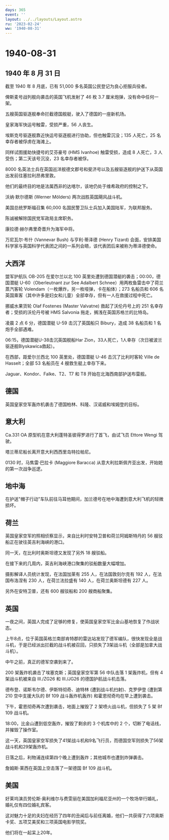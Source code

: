 ```yaml
---
days: 365
event: ''
layout: ../../layouts/Layout.astro
ru: '2023-02-24'
ww: '1940-08-31'
---
```


# 1940-08-31

## 1940 年 8 月 31 日

截至 1940 年 8 月底，已有 51,000 多名英国公民登记为良心拒服兵役者。

俾斯麦号战列舰向袭击的英国飞机发射了 46 枚 3.7
厘米炮弹，没有命中任何一架。

五艘英国驱逐舰奉命拦截德国舰艇，驶入了德国的一座新机场。

皇家海军快运号触雷，受损严重，56 人丧生。

埃斯克号驱逐舰靠近快运号驱逐舰进行协助，但也触雷沉没；135 人死亡，25
名幸存者被俘虏在海滩上。

同样试图援助快捷号的艾芬豪号 (HMS Ivanhoe) 触雷受损，造成 8 人死亡，3
人受伤；第二天该号沉没，23 名幸存者被俘。

8000
名英法士兵在英国巡洋舰德文郡号和斐济号以及五艘驱逐舰的护送下从英国出发前往塞拉利昂弗里敦。

他们的最终目的地是法属西非的达喀尔，该地仍处于维希政府的控制之下。

沃纳·默尔德斯 (Werner Mölders) 两次战胜英国飓风战斗机。

美国总统罗斯福召集 60,000 名国民警卫队士兵加入美国陆军，为联邦服务。

陈诚被解除国民党军政局主席职务。

康拉德·赫尔弗里奇晋升为海军中将。

万尼瓦尔·布什 (Vannevar Bush) 与亨利·蒂泽德 (Henry Tizard)
会面，安排美国科学家与英国科学代表团之间的一系列会晤，该代表团后来被称为蒂泽德使命。

## 大西洋

盟军护航队 OB-205 在爱尔兰以北 100
英里处遭到德国潜艇的袭击；00:00，德国潜艇 U-60（Oberleutnant zur See
Adalbert Schnee）用两枚鱼雷击中了荷兰蒸汽客轮
Volendam（一枚爆炸，另一枚哑弹，卡在船体）；273 名船员和 606
名英国乘客（其中许多是妇女和儿童）全部幸存，但有一人在救援过程中死亡。

挪威水果货轮 Olaf Fostenes (Master Valvatne) 救起了沃伦丹号上的 251
名幸存者；受损的沃伦丹号被 HMS Salvonia 拖走，搁浅在英国苏格兰的比特岛。

凌晨 2 点 6 分，德国潜艇 U-59 击沉了英国船只 Bibury，造成 38 名船员和 1
名炮手全部遇难。

06:15，德国潜艇U-38击沉英国舰船Har
Zion，33人死亡，1人幸存（次日被波兰驱逐舰Blyskawica救起）。

在西部，距爱尔兰西北 100 英里处，德国潜艇 U-46 击沉了比利时客轮 Ville de
Hasselt；全部 53 名船员在 4 艘救生艇上幸存下来。

Jaguar、Kondor、Falke、T2、T7 和 T8 开始在北海西南部护送布雷舰。

## 德国

英国皇家空军轰炸机袭击了德国柏林、科隆、汉诺威和埃姆登的目标。

## 意大利

Ca.331 OA 原型机在意大利蓬特圣彼得罗进行了首飞，由试飞员 Ettore Wengi
驾驶。

塔兰蒂尼船长离开意大利西西里岛特拉帕尼。

0130 时，马焦雷·巴拉卡 (Maggiore Baracca)
从意大利拉斯佩齐亚出发，开始她的第一次战争巡逻。

## 地中海

在护送"帽子行动"车队前往马耳他期间，加兰德号在地中海遭到意大利飞机的轻微损坏。

## 荷兰

英国皇家空军的照相侦察显示，来自比利时安特卫普和荷兰阿姆斯特丹的 56
艘驳船正在驶往英吉利海峡的港口。

同一天，在比利时奥斯坦德又发现了另外 18 艘驳船。

在接下来的几周内，英吉利海峡港口聚集的驳船数量大幅增加。

摄影解译人员统计发现，在法国加莱有 255 人，在法国敦刻尔克有 192
人，在法国布洛涅有 230 人，在荷兰法拉盛有 140 人，在荷兰奥斯坦德有 227
人。

另外在安特卫普，还有 600 艘驳船和 200 艘商船聚集。

## 英国

一夜之间，英国人完成了足够的修复，使英国皇家空军比金山基地恢复了作战状态。

上午8点，位于英国英格兰南部肯特郡的雷达站发现了德军编队，很快发现全是战斗机，于是已经派出拦截的战斗机被召回，只损失了3架战斗机（全部是加拿大战斗机）。

中午之前，真正的德军空袭到来了。

200 架轰炸机袭击了埃塞克斯；英国皇家空军第 56 中队击落 1 架轰炸机，但有
4 架战斗机被来自 III./ZG26 和 III./JG26 的德国护航战斗机击落。

德布登、诺斯韦尔德、伊斯特彻奇、迪特林 (遭到战斗机扫射)、克罗伊登
(遭到第 210 空中支援大队的 Bf 109 战斗轰炸机轰炸)
和霍恩彻奇均在早上遭到袭击。

下午，霍恩彻奇再次遭到袭击，地面上摧毁了 2 架喷火战斗机，但损失了 5 架
Bf 109 战斗机。

18:00，比金山遭到低空轰炸，摧毁了剩余的 3 个机库中的 2
个，切断了电话线，并摧毁了操作室。

这一天，英国皇家空军损失了41架战斗机和9名飞行员，而德国空军则损失了56架战斗机和29架轰炸机。

日落之后，利物浦连续第四个晚上遭到轰炸；其他城市也遭到炸弹袭击。

詹姆斯·莱西在英国上空击落了一架德国 Bf 109 战斗机。

## 美国

好莱坞演员劳伦斯·奥利维尔与费雯丽在美国加利福尼亚州的一个牧场举行婚礼，婚礼仅有四位婚礼宾客。

这对魅力十足的夫妇在经历了四年的丑闻后与前任离婚，他们一共获得了六项奥斯卡奖、五项艾美奖和三项英国电影学院奖。

他们将在一起呆上20年。